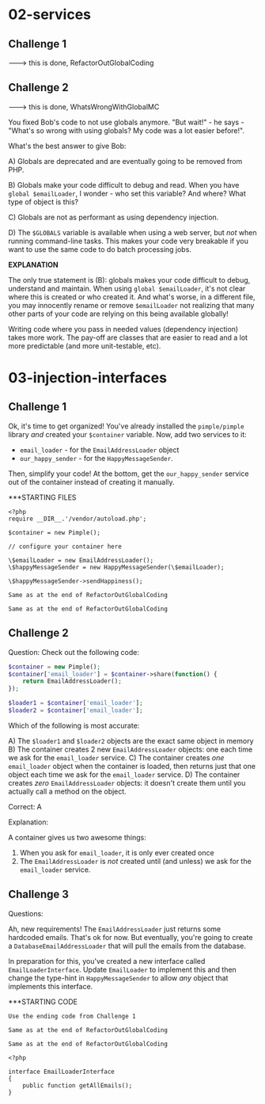 # 02-services

## Challenge 1

---> this is done, RefactorOutGlobalCoding

## Challenge 2

---> this is done, WhatsWrongWithGlobalMC

You fixed Bob's code to not use globals anymore.
"But wait!" - he says - "What's so wrong with using
globals? My code was a lot easier before!".

What's the best answer to give Bob:

A) Globals are deprecated and are eventually going to be removed from PHP.

B) Globals make your code difficult to debug and read. When you have `global $emailLoader`, I wonder - who set this variable? And where? What type of object is this?

C) Globals are not as performant as using dependency injection.

D) The `$GLOBALS` variable is available when using a web server, but *not* when running command-line tasks. This makes your code very breakable if you want to use the same code to do batch processing jobs.

**EXPLANATION**

The only true statement is (B): globals makes your code difficult
to debug, understand and maintain. When using `global $emailLoader`,
it's not clear where this is created or who created it. And what's
worse, in a different file, you may innocently rename or remove
`$emailLoader` not realizing that many other parts of your code
are relying on this being available globally!

Writing code where you pass in needed values (dependency injection)
takes more work. The pay-off are classes that are easier to read
and a lot more predictable (and more unit-testable, etc).

# 03-injection-interfaces

## Challenge 1

Ok, it's time to get organized! You've already installed the
`pimple/pimple` library *and* created your `$container` variable.
Now, add two services to it:

* `email_loader` - for the `EmailAddressLoader` object
* `our_happy_sender` - for the `HappyMessageSender`.

Then, simplify your code! At the bottom, get the `our_happy_sender`
service out of the container instead of creating it manually.

***STARTING FILES
```sendHappy.php
<?php
require __DIR__.'/vendor/autoload.php';

$container = new Pimple();

// configure your container here

\$emailLoader = new EmailAddressLoader();
\$happyMessageSender = new HappyMessageSender(\$emailLoader);

\$happyMessageSender->sendHappiness();
```

```EmailAddressLoader.php
Same as at the end of RefactorOutGlobalCoding
```

```HappyMessageSender.php
Same as at the end of RefactorOutGlobalCoding
```

## Challenge 2

Question: Check out the following code:

```php
$container = new Pimple();
$container['email_loader'] = $container->share(function() {
    return EmailAddressLoader();
});

$loader1 = $container['email_loader'];
$loader2 = $container['email_loader'];
```

Which of the following is most accurate:

A) The `$loader1` and `$loader2` objects are the exact same object in memory
B) The container creates 2 new `EmailAddressLoader` objects: one each time we ask for the `email_loader` service.
C) The container creates *one* `email_loader` object when the container is loaded, then returns just that one object each time we ask for the `email_loader` service.
D) The container creates *zero* `EmailAddressLoader` objects: it doesn't create them until you actually call a method on the object.

Correct: A

Explanation:

A container gives us two awesome things:

1. When you ask for `email_loader`, it is only ever created once
2. The `EmailAddressLoader` is *not* created until (and unless) we ask for the `email_loader` service.

## Challenge 3

Questions:

Ah, new requirements! The `EmailAddressLoader` just returns
some hardcoded emails. That's ok for now. But eventually, you're
going to create a `DatabaseEmailAddressLoader` that will pull
the emails from the database.

In preparation for this, you've created a new interface called
`EmailLoaderInterface`. Update `EmailLoader` to implement this
and then change the type-hint in `HappyMessageSender` to allow
*any* object that implements this interface.

***STARTING CODE

```sendHappy.php
Use the ending code from Challenge 1
```

```EmailAddressLoader.php
Same as at the end of RefactorOutGlobalCoding
```

```HappyMessageSender.php
Same as at the end of RefactorOutGlobalCoding
```

```EmailLoaderInterface.php
<?php

interface EmailLoaderInterface
{
    public function getAllEmails();
}
```
